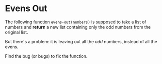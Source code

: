 # Evens Out

The following function `evens-out(numbers)` is supposed to take a list of numbers and **return** a new list containing only the odd numbers from the original list.

But there's a problem: it is leaving out all the *odd* numbers, instead of all the evens.

Find the bug (or bugs) to fix the function.
